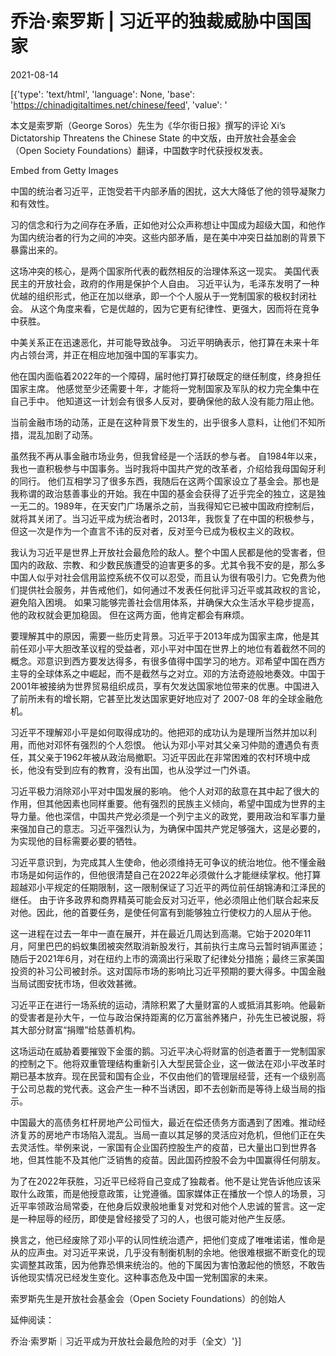 # 乔治·索罗斯 | 习近平的独裁威胁中国国家

2021-08-14

[{'type': 'text/html', 'language': None, 'base': 'https://chinadigitaltimes.net/chinese/feed', 'value': '

本文是索罗斯（George Soros）先生为《华尔街日报》撰写的评论 Xi&#8217;s Dictatorship Threatens the Chinese State 的中文版，由开放社会基金会（Open Society Foundations）翻译，中国数字时代获授权发表。



Embed from Getty Images

中国的统治者习近平，正饱受若干内部矛盾的困扰，这大大降低了他的领导凝聚力和有效性。

习的信念和行为之间存在矛盾，正如他对公众声称想让中国成为超级大国，和他作为国内统治者的行为之间的冲突。这些内部矛盾，是在美中冲突日益加剧的背景下暴露出来的。

这场冲突的核心，是两个国家所代表的截然相反的治理体系这一现实。 美国代表民主的开放社会，政府的作用是保护个人自由。 习近平认为，毛泽东发明了一种优越的组织形式，他正在加以继承，即一个个人服从于一党制国家的极权封闭社会。 从这个角度来看，它是优越的，因为它更有纪律性、更强大，因而将在竞争中获胜。

中美关系正在迅速恶化，并可能导致战争。 习近平明确表示，他打算在未来十年内占领台湾，并正在相应地加强中国的军事实力。

他在国内面临着2022年的一个障碍，届时他打算打破既定的继任制度，终身担任国家主席。 他感觉至少还需要十年，才能将一党制国家及军队的权力完全集中在自己手中。 他知道这一计划会有很多人反对，要确保他的敌人没有能力阻止他。

当前金融市场的动荡，正是在这种背景下发生的，出乎很多人意料，让他们不知所措，混乱加剧了动荡。

虽然我不再从事金融市场业务，但我曾经是一个活跃的参与者。 自1984年以来，我也一直积极参与中国事务。当时我将中国共产党的改革者，介绍给我母国匈牙利的同行。 他们互相学习了很多东西，我随后在这两个国家设立了基金会。那也是我称谓的政治慈善事业的开始。我在中国的基金会获得了近乎完全的独立，这是独一无二的。1989年，在天安门广场屠杀之前，当我得知它已被中国政府控制后，就将其关闭了。当习近平成为统治者时，2013年，我恢复了在中国的积极参与，但这一次是作为一个直言不讳的反对者，反对至今已成为极权主义的政权。

我认为习近平是世界上开放社会最危险的敌人。整个中国人民都是他的受害者，但国内的政敌、宗教、和少数民族遭受的迫害更多的多。尤其令我不安的是，那么多中国人似乎对社会信用监控系统不仅可以忍受，而且认为很有吸引力。它免费为他们提供社会服务，并告戒他们，如何通过不发表任何批评习近平或其政权的言论，避免陷入困境。 如果习能够完善社会信用体系，并确保大众生活水平稳步提高，他的政权就会更加稳固。 但在这两方面，他肯定都会有麻烦。

要理解其中的原因，需要一些历史背景。习近平于2013年成为国家主席，他是其前任邓小平大胆改革议程的受益者，邓小平对中国在世界上的地位有着截然不同的概念。邓意识到西方要发达得多，有很多值得中国学习的地方。邓希望中国在西方主导的全球体系之中崛起，而不是截然与之对立。邓的方法奇迹般地奏效。中国于2001年被接纳为世界贸易组织成员，享有欠发达国家地位带来的优惠。中国进入了前所未有的增长期，它甚至比发达国家更好地应对了 2007-08 年的全球金融危机。

习近平不理解邓小平是如何取得成功的。他把邓的成功认为是理所当然并加以利用，而他对邓怀有强烈的个人怨恨。 他认为邓小平对其父亲习仲勋的遭遇负有责任，其父亲于1962年被从政治局撤职。习近平因此在非常困难的农村环境中成长，他没有受到应有的教育，没有出国，也从没学过一门外语。

习近平极力消除邓小平对中国发展的影响。 他个人对邓的敌意在其中起了很大的作用，但其他因素也同样重要。他有强烈的民族主义倾向，希望中国成为世界的主导力量。他也深信，中国共产党必须是一个列宁主义的政党，要用政治和军事力量来强加自己的意志。习近平强烈认为，为确保中国共产党足够强大，这是必要的，为实现他的目标需要必要的牺牲。

习近平意识到，为完成其人生使命，他必须维持无可争议的统治地位。他不懂金融市场是如何运作的，但他很清楚自己在2022年必须做什么才能继续掌权。他打算超越邓小平规定的任期限制，这一限制保证了习近平的两位前任胡锦涛和江泽民的继任。 由于许多政界和商界精英可能会反对习近平，他必须阻止他们联合起来反对他。因此，他的首要任务，是使任何富有到能够独立行使权力的人屈从于他。

这一进程在过去一年中一直在展开，并在最近几周达到高潮。它始于2020年11月，阿里巴巴的蚂蚁集团被突然取消新股发行，其前执行主席马云暂时销声匿迹；随后于2021年6月，对在纽约上市的滴滴出行采取了纪律处分措施；最终三家美国投资的补习公司被封杀。这对国际市场的影响比习近平预期的要大得多。中国金融当局试图安抚市场，但收效甚微。

习近平正在进行一场系统的运动，清除积累了大量财富的人或抵消其影响。他最新的受害者是孙大午，一位与政治保持距离的亿万富翁养猪户，孙先生已被说服，将其大部分财富“捐赠”给慈善机构。

这场运动在威胁着要摧毁下金蛋的鹅。习近平决心将财富的创造者置于一党制国家的控制之下。他将双重管理结构重新引入大型民营企业，这一做法在邓小平改革时期已基本放弃。现在民营和国有企业，不仅由他们的管理层经营，还有一个级别高于公司总裁的党代表。这会产生一种不当诱因，即不去创新而是等待上级当局的指示。

中国最大的高债务杠杆房地产公司恒大，最近在偿还债务方面遇到了困难。推动经济复苏的房地产市场陷入混乱。当局一直以其足够的灵活应对危机，但他们正在失去灵活性。举例来说，一家国有企业国药控股生产的疫苗，已大量出口到世界各地，但其性能不及其他广泛销售的疫苗。因此国药控股不会为中国赢得任何朋友。

为了在2022年获胜，习近平已经将自己变成了独裁者。他不是让党告诉他应该采取什么政策，而是他授意政策，让党遵循。国家媒体正在播放一个惊人的场景，习近平率领政治局常委，在他身后奴隶般地重复对党和对他个人忠诚的誓言。这一定是一种屈辱的经历，即使是曾经接受了习的人，也很可能对他产生反感。

换言之，他已经废除了邓小平的认同性统治遗产，把他们变成了唯唯诺诺，惟命是从的应声虫。对习近平来说，几乎没有制衡机制的余地。他很难根据不断变化的现实调整其政策，因为他靠恐惧来统治的。他的下属因为害怕激起他的愤怒，不敢告诉他现实情况已经发生变化。这种事态危及中国一党制国家的未来。

索罗斯先生是开放社会基金会（Open Society Foundations）的创始人

延伸阅读：

乔治·索罗斯｜习近平成为开放社会最危险的对手（全文）'}]